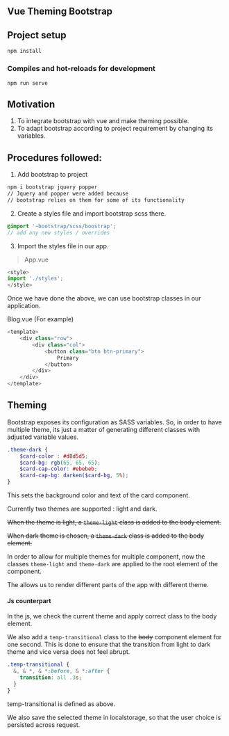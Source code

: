 ## Vue Theming Bootstrap

## Project setup
```
npm install
```

### Compiles and hot-reloads for development
```
npm run serve
```

## Motivation

1. To integrate bootstrap with vue and make theming possible.
1. To adapt bootstrap according to project requirement by changing its variables.

## Procedures followed:
1. Add bootstrap to project
```bash
npm i bootstrap jquery popper
// Jquery and popper were added because 
// bootstrap relies on them for some of its functionality 
```

2. Create a styles file and import bootstrap scss there.
```scss
@import '~bootstrap/scss/boostrap';
// add any new styles / overrides
```

3. Import the styles file in our app.
> App.vue
```js
<style>
import './styles';
</style>
```

Once we have done the above, we can use bootstrap classes in our application.

Blog.vue (For example)
```js
<template>
    <div class="row">
        <div class="col">
            <button class="btn btn-primary">
                Primary
            </button>
        </div>
    </div>
</template>
```

## Theming

Bootstrap exposes its configuration as SASS variables. So, in order to have multiple theme, its just a matter of generating different classes with adjusted variable values.

```scss
.theme-dark {
    $card-color : #d8d5d5;
    $card-bg: rgb(65, 65, 65);
    $card-cap-color: #ebebeb;
    $card-cap-bg: darken($card-bg, 5%);
}
```
This sets the background color and text of the card component.


Currently two themes are supported : light and dark.

~~When the theme is light, a `theme-light` class is added to the body element.~~

~~When dark theme is chosen, a `theme-dark` class is added to the body element.~~

In order to allow for multiple themes for multiple component, now the classes `theme-light` and `theme-dark` are applied to the root element of the component.

The allows us to render different parts of the app with different theme.

#### Js counterpart
In the js, we check the current theme and apply correct class to the body element.

We also add a `temp-transitional` class to the ~~body~~ component element for one second. This is done to ensure that the transition from light to dark theme and vice versa does not feel abrupt.

```scss
.temp-transitional {
  &, & *, & *:before, & *:after {
    transition: all .3s;
  }
}
```
temp-transitional is defined as above.

We also save the selected theme in localstorage, so that the user choice is persisted across request.